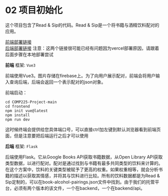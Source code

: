 # 02 项目初始化

这个项目包含了Read & Sip的代码。Read & Sip是一个将书籍与酒精饮料配对的应用。

[前端部署链接](https://comp-225-project.vercel.app/)  
[后端部署链接](https://comp-225-project-backend.vercel.app/)
注意：这两个链接很可能已经有问题因为vercel部署原因，请跟着后面步骤在本地部署尝试

**前端**
框架: `Vue3`

前端使用Vue3。图片存储在firebase上。为了向用户展示配对，前端会将用户输入查询后端，后端会返回一个表示配对的json对象。

前端启动：
```shell
cd COMP225-Project-main
cd frontend
npm init vue@latest
npm install
npm run dev
```
这时候终端会提供给您具体端口号，可以直接ctrl加左键到默认浏览器看到前端页面，但是注意要把后端运行之后才可以使用

**后端**
框架: `Flask`

后端使用Flask。它从Google Books API获取书籍数据，从Open Library API获取类型数据，以进行配对。配对是通过找到与书籍有最多共同类型的饮料来计算的。在这个方案中，饮料的关键类型被赋予了更高的权重。如果权重相等，就会分析书籍的描述以获取其情感，并将其与饮料进行比较。所有的饮料数据都是为Read & Sip定制的，可以在book-alcohol-pairings.json文件中找到。由于我们的托管平台，必须有两个版本的该文件，一个在backend，一个在backend/api。

